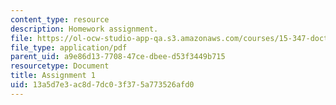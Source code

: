 ```yaml
---
content_type: resource
description: Homework assignment.
file: https://ol-ocw-studio-app-qa.s3.amazonaws.com/courses/15-347-doctoral-seminar-in-research-methods-i-fall-2004/13a5d7e3ac8d7dc03f375a773526afd0_assignment_1.pdf
file_type: application/pdf
parent_uid: a9e86d13-7708-47ce-dbee-d53f3449b715
resourcetype: Document
title: Assignment 1
uid: 13a5d7e3-ac8d-7dc0-3f37-5a773526afd0
---
```

